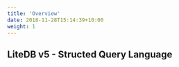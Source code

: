 ```yaml
---
title: 'Overview'
date: 2018-11-28T15:14:39+10:00
weight: 1
---
```


## LiteDB v5 - Structed Query Language


